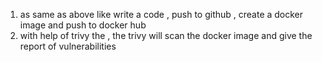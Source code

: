 1. as same as above like write a code , push to github , create a docker image and push to docker hub
2. with help of trivy the , the trivy will scan the docker image and give the report of vulnerabilities